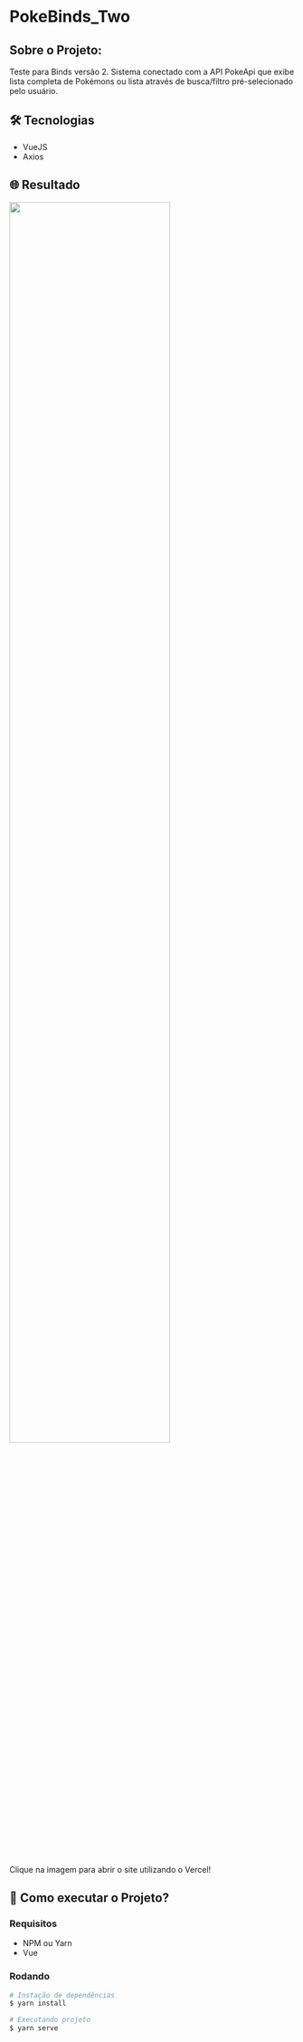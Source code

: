 # PokeBinds_Two

## Sobre o Projeto:
Teste para Binds versão 2. Sistema conectado com a API PokeApi que exibe lista completa de Pokémons ou lista através de busca/filtro pré-selecionado pelo usuário.

## 🛠 Tecnologias

- VueJS
- Axios

## 🌐 Resultado

<a href="https://pokedex-vuejs-kappa.vercel.app/">
  <img src=".github/resultado.png" width="75%" />
</a>

Clique na imagem para abrir o site utilizando o Vercel!

## 🤔 Como executar o Projeto? 

### Requisitos

- NPM ou Yarn
- Vue

### Rodando

```bash
# Instação de dependências
$ yarn install

# Executando projeto
$ yarn serve

